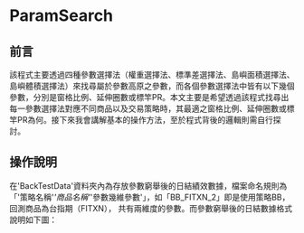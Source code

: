 # ParamSearch
## 前言
該程式主要透過四種參數選擇法（權重選擇法、標準差選擇法、島嶼面積選擇法、島嶼體積選擇法）來找尋屬於參數高原之參數，而各個參數選擇法中皆有以下幾個參數，分別是窗格比例、延伸圈數或標竿PR。本文主要是希望透過該程式找尋出每一參數選擇法對應不同商品以及交易策略時，其最適之窗格比例、延伸圈數或標竿PR為何。接下來我會講解基本的操作方法，至於程式背後的邏輯則需自行探討。
## 操作說明
在'BackTestData'資料夾內為存放參數窮舉後的日結績效數據，檔案命名規則為「'策略名稱'_'商品名稱'_'參數幾維參數'」，如「BB_FITXN_2」即是使用策略BB，回測商品為台指期（FITXN），
共有兩維度的參數。而參數窮舉後的日結數據格式說明如下圖：

